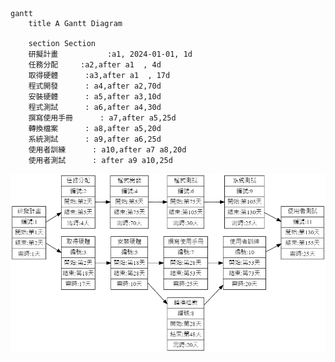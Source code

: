 ```mermaid
gantt
    title A Gantt Diagram

    section Section
    研擬計畫           :a1, 2024-01-01, 1d
    任務分配     :a2,after a1  , 4d
    取得硬體      :a3,after a1  , 17d
    程式開發      : a4,after a2,70d
    安裝硬體      : a5,after a3,10d
    程式測試      : a6,after a4,30d
    撰寫使用手冊      : a7,after a5,25d
    轉換檔案      : a8,after a5,20d
    系統測試      : a9,after a6,25d
    使用者訓練      : a10,after a7 a8,20d
    使用者測試      : after a9 a10,25d
```
![petg](https://github.com/Kayu10/homework/blob/main/graphviz%20(1).png)
